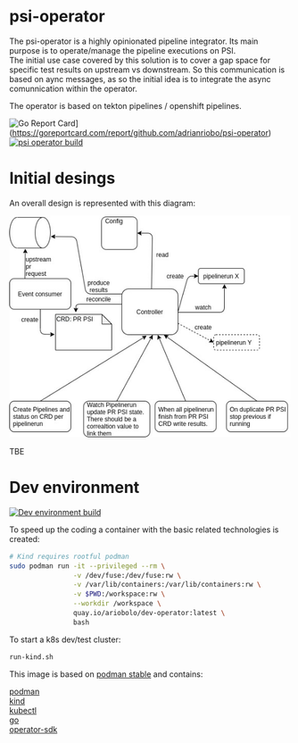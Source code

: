 # psi-operator

The psi-operator is a highly opinionated pipeline integrator. Its main purpose is to operate/manage the pipeline executions on PSI.    
The initial use case covered by this solution is to cover a gap space for specific test results on upstream vs downstream. So this communication
is based on aync messages, as so the initial idea is to integrate the async comunnication within the operator.  

The operator is based on tekton pipelines / openshift pipelines.

![Go Report Card](https://goreportcard.com/badge/github.com/adrianriobo/psi-operator)](https://goreportcard.com/report/github.com/adrianriobo/psi-operator)
[![psi operator build](https://quay.io/repository/ariobolo/psi-operator/status)](https://quay.io/repository/ariobolo/psi-operator?tab=builds) 

# Initial desings

An overall design is represented with this diagram:

![Initial desfing](docs/diagrams/initial_design_draft.jpg?raw=true)

TBE

# Dev environment

[![Dev environment build](https://quay.io/repository/ariobolo/dev-operator/status)](https://quay.io/repository/ariobolo/dev-operator?tab=builds)

To speed up the coding a container with the basic related technologies is created:

```bash
# Kind requires rootful podman
sudo podman run -it --privileged --rm \
                -v /dev/fuse:/dev/fuse:rw \
                -v /var/lib/containers:/var/lib/containers:rw \
                -v $PWD:/workspace:rw \
                --workdir /workspace \
                quay.io/ariobolo/dev-operator:latest \
                bash
```

To start a k8s dev/test cluster:

```bash
run-kind.sh
``` 

This image is based on [podman stable](https://quay.io/repository/podman/stable?tab=info) and contains:

[podman](https://podman.io/)    
[kind](https://github.com/kubernetes-sigs/kind)   
[kubectl](https://kubernetes.io/docs/reference/kubectl/kubectl/)   
[go](https://golang.org/)   
[operator-sdk](https://github.com/operator-framework/operator-sdk)   
